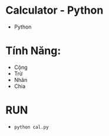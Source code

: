 # Calculator - Python

- Python
 
# Tính Năng:
 - Cộng
 - Trừ
 - Nhân
 - Chia

# RUN
- `python cal.py`